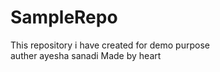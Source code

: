 # SampleRepo
This repository i have created for demo purpose
<br>
auther ayesha sanadi
Made by heart
